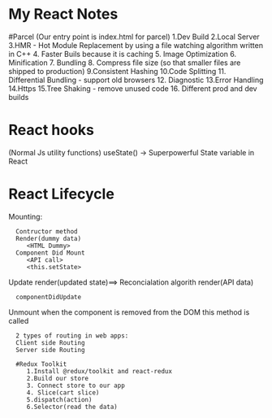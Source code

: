 # My React Notes

#Parcel (Our entry point is index.html for parcel)
   1.Dev Build
   2.Local Server
   3.HMR - Hot Module Replacement by using a file watching algorithm written in C++
   4. Faster Buils because it is caching
   5. Image Optimization
   6. Minification 
   7. Bundling
   8. Compress file size (so that smaller files are shipped to production)
   9.Consistent Hashing
   10.Code Splitting
   11. Differential Bundling - support old browsers
   12. Diagnostic
   13.Error Handling
   14.Https
   15.Tree Shaking - remove unused code 
   16. Different prod and dev builds
   

   # React hooks
   (Normal Js utility functions)
   useState() -> Superpowerful State variable in React

   # React Lifecycle 

   Mounting:

      Contructor method
      Render(dummy data)
         <HTML Dummy>
      Component Did Mount
         <API call>
         <this.setState>

   Update
      render(updated state)==> Reconcialation algorith
      render(API data)
      <HTML loaded with API data>

      componentDidUpdate

   Unmount
      when the component is removed from the DOM this method is called

      2 types of routing in web apps:
      Client side Routing
      Server side Routing

      #Redux Toolkit 
         1.Install @redux/toolkit and react-redux
         2.Build our store
         3. Connect store to our app
         4. Slice(cart slice)
         5.dispatch(action)
         6.Selector(read the data)
   
